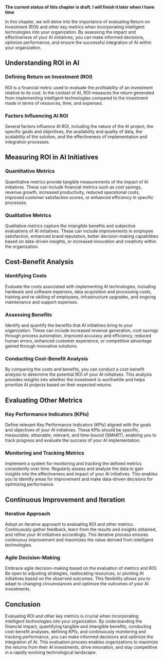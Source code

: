 **The current status of this chapter is draft. I will finish it later when I have time**

In this chapter, we will delve into the importance of evaluating Return on Investment (ROI) and other key metrics when incorporating intelligent technologies into your organization. By assessing the impact and effectiveness of your AI initiatives, you can make informed decisions, optimize performance, and ensure the successful integration of AI within your organization.

Understanding ROI in AI
-----------------------

### Defining Return on Investment (ROI)

ROI is a financial metric used to evaluate the profitability of an investment relative to its cost. In the context of AI, ROI measures the return generated from implementing intelligent technologies compared to the investment made in terms of resources, time, and expenses.

### Factors Influencing AI ROI

Several factors influence AI ROI, including the nature of the AI project, the specific goals and objectives, the availability and quality of data, the scalability of the solution, and the effectiveness of implementation and integration processes.

Measuring ROI in AI Initiatives
-------------------------------

### Quantitative Metrics

Quantitative metrics provide tangible measurements of the impact of AI initiatives. These can include financial metrics such as cost savings, revenue growth, increased productivity, reduced operational costs, improved customer satisfaction scores, or enhanced efficiency in specific processes.

### Qualitative Metrics

Qualitative metrics capture the intangible benefits and subjective evaluations of AI initiatives. These can include improvements in employee satisfaction, enhanced brand reputation, better decision-making capabilities based on data-driven insights, or increased innovation and creativity within the organization.

Cost-Benefit Analysis
---------------------

### Identifying Costs

Evaluate the costs associated with implementing AI technologies, including hardware and software expenses, data acquisition and processing costs, training and re-skilling of employees, infrastructure upgrades, and ongoing maintenance and support expenses.

### Assessing Benefits

Identify and quantify the benefits that AI initiatives bring to your organization. These can include increased revenue generation, cost savings through process automation, improved accuracy and efficiency, reduced human errors, enhanced customer experience, or competitive advantage gained through innovative solutions.

### Conducting Cost-Benefit Analysis

By comparing the costs and benefits, you can conduct a cost-benefit analysis to determine the potential ROI of your AI initiatives. This analysis provides insights into whether the investment is worthwhile and helps prioritize AI projects based on their expected returns.

Evaluating Other Metrics
------------------------

### Key Performance Indicators (KPIs)

Define relevant Key Performance Indicators (KPIs) aligned with the goals and objectives of your AI initiatives. These KPIs should be specific, measurable, attainable, relevant, and time-bound (SMART), enabling you to track progress and evaluate the success of your AI implementation.

### Monitoring and Tracking Metrics

Implement a system for monitoring and tracking the defined metrics consistently over time. Regularly assess and analyze the data to gain insights into the effectiveness and impact of your AI initiatives. This enables you to identify areas for improvement and make data-driven decisions for optimizing performance.

Continuous Improvement and Iteration
------------------------------------

### Iterative Approach

Adopt an iterative approach to evaluating ROI and other metrics. Continuously gather feedback, learn from the results and insights obtained, and refine your AI initiatives accordingly. This iterative process ensures continuous improvement and maximizes the value derived from intelligent technologies.

### Agile Decision-Making

Embrace agile decision-making based on the evaluation of metrics and ROI. Be open to adjusting strategies, reallocating resources, or pivoting AI initiatives based on the observed outcomes. This flexibility allows you to adapt to changing circumstances and optimize the outcomes of your AI investments.

Conclusion
----------

Evaluating ROI and other key metrics is crucial when incorporating intelligent technologies into your organization. By understanding the financial impact, quantifying tangible and intangible benefits, conducting cost-benefit analyses, defining KPIs, and continuously monitoring and tracking performance, you can make informed decisions and optimize the integration of AI. This evaluation process enables organizations to maximize the returns from their AI investments, drive innovation, and stay competitive in a rapidly evolving technological landscape.
